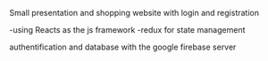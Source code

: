 Small presentation and shopping website with login and registration

-using Reacts as the js framework
-redux for state management

authentification and database with the google firebase server
